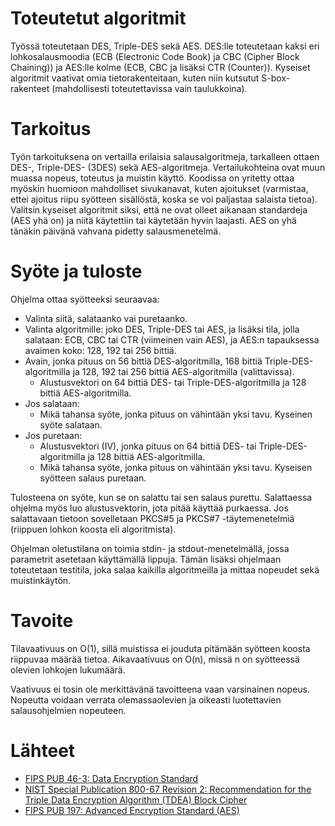 # Toteutetut algoritmit
Työssä toteutetaan DES, Triple-DES sekä AES. DES:lle toteutetaan kaksi eri lohkosalausmoodia (ECB (Electronic Code Book) ja CBC (Cipher Block Chaining)) ja AES:lle kolme (ECB, CBC ja lisäksi CTR (Counter)). Kyseiset algoritmit vaativat omia tietorakenteitaan, kuten niin kutsutut S-box-rakenteet (mahdollisesti toteutettavissa vain taulukkoina).

# Tarkoitus
Työn tarkoituksena on vertailla erilaisia salausalgoritmeja, tarkalleen ottaen DES-, Triple-DES- (3DES) sekä AES-algoritmeja. Vertailukohteina ovat muun muassa nopeus, toteutus ja muistin käyttö. Koodissa on yritetty ottaa myöskin huomioon mahdolliset sivukanavat, kuten ajoitukset (varmistaa, ettei ajoitus riipu syötteen sisällöstä, koska se voi paljastaa salaista tietoa). Valitsin kyseiset algoritmit siksi, että ne ovat olleet aikanaan standardeja (AES yhä on) ja niitä käytettiin tai käytetään hyvin laajasti. AES on yhä tänäkin päivänä vahvana pidetty salausmenetelmä.

# Syöte ja tuloste
Ohjelma ottaa syötteeksi seuraavaa:

* Valinta siitä, salataanko vai puretaanko.
* Valinta algoritmille: joko DES, Triple-DES tai AES, ja lisäksi tila, jolla salataan: ECB, CBC tai CTR (viimeinen vain AES), ja AES:n tapauksessa avaimen koko: 128, 192 tai 256 bittiä.
* Avain, jonka pituus on 56 bittiä DES-algoritmilla, 168 bittiä Triple-DES-algoritmilla ja 128, 192 tai 256 bittiä AES-algoritmilla (valittavissa).
  * Alustusvektori on 64 bittiä DES- tai Triple-DES-algoritmilla ja 128 bittiä AES-algoritmilla.
* Jos salataan:
  * Mikä tahansa syöte, jonka pituus on vähintään yksi tavu. Kyseinen syöte salataan.
* Jos puretaan:
  * Alustusvektori (IV), jonka pituus on 64 bittiä DES- tai Triple-DES-algoritmilla ja 128 bittiä AES-algoritmilla.
  * Mikä tahansa syöte, jonka pituus on vähintään yksi tavu. Kyseisen syötteen salaus puretaan.

Tulosteena on syöte, kun se on salattu tai sen salaus purettu. Salattaessa ohjelma myös luo alustusvektorin, jota pitää käyttää purkaessa. Jos salattavaan tietoon sovelletaan PKCS#5 ja PKCS#7 -täytemenetelmiä (riippuen lohkon koosta eli algoritmista).

Ohjelman oletustilana on toimia stdin- ja stdout-menetelmällä, jossa parametrit asetetaan käyttämällä lippuja. Tämän lisäksi ohjelmaan toteutetaan testitila, joka salaa kaikilla algoritmeilla ja mittaa nopeudet sekä muistinkäytön.

# Tavoite
Tilavaativuus on O(1), sillä muistissa ei jouduta pitämään syötteen koosta riippuvaa määrää tietoa. Aikavaativuus on O(n), missä n on syötteessä olevien lohkojen lukumäärä.

Vaativuus ei tosin ole merkittävänä tavoitteena vaan varsinainen nopeus. Nopeutta voidaan verrata olemassaolevien ja oikeasti luotettavien salausohjelmien nopeuteen.

# Lähteet
* [FIPS PUB 46-3: Data Encryption Standard](http://csrc.nist.gov/publications/fips/fips46-3/fips46-3.pdf)
* [NIST Special Publication 800-67 Revision 2: Recommendation for the Triple Data Encryption Algorithm (TDEA) Block Cipher](https://nvlpubs.nist.gov/nistpubs/SpecialPublications/NIST.SP.800-67r2.pdf)
* [FIPS PUB 197: Advanced Encryption Standard (AES)](https://nvlpubs.nist.gov/nistpubs/fips/nist.fips.197.pdf)



